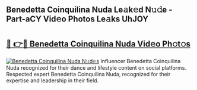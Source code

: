 ## Benedetta Coinquilina Nuda Le𝚊k𝚎d N𝚞𝚍e - Part-aCY Vid𝚎o Photos Le𝚊ks UhJOY

# <h2><a href="http://fbg0rmo.evod.top/?m=Benedetta+Coinquilina+Nuda">🔗 👉🔴 Benedetta Coinquilina Nuda Vid𝚎o Ph𝚘t𝚘s</a></h2>

[![Benedetta Coinquilina Nuda N𝚞d𝚎s](https://i.imgur.com/8V9OHl7.gif)](http://fbg0rmo.evod.top/?m=Benedetta+Coinquilina+Nuda)
Influencer Benedetta Coinquilina Nuda recognized for their dance and lifestyle content on social platforms. Respected expert Benedetta Coinquilina Nuda, recognized for their expertise and leadership in their field. 
